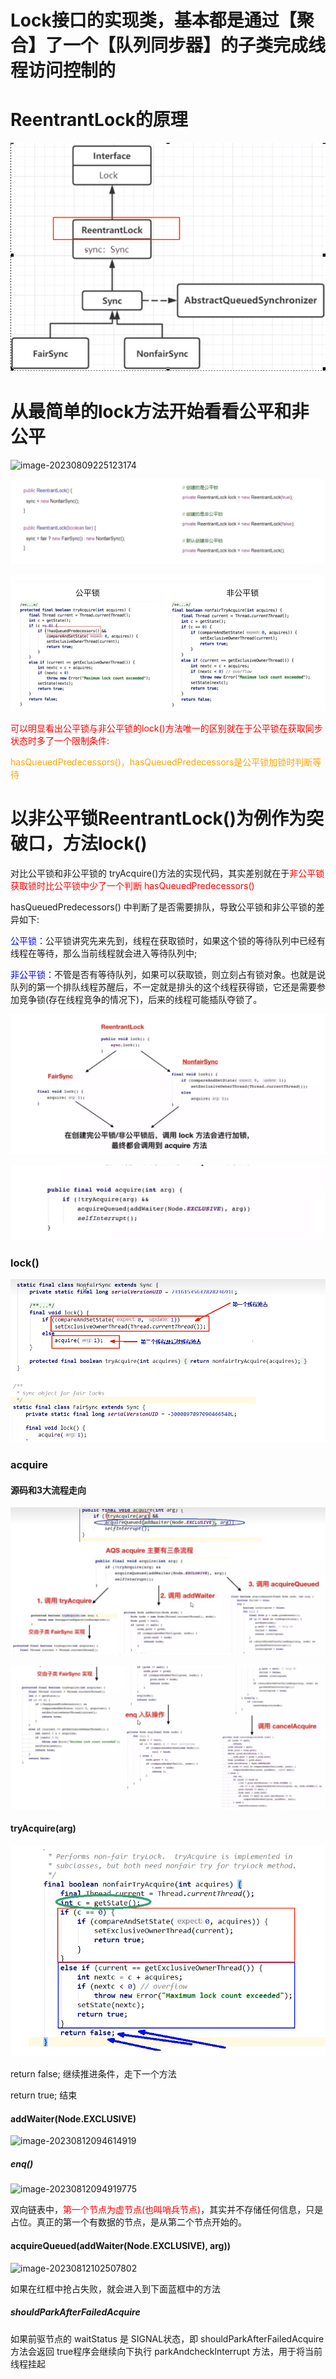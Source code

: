 # Lock接口的实现类，基本都是通过【聚合】了一个【队列同步器】的子类完成线程访问控制的



# ReentrantLock的原理

![image-20230808222255390](images/15.ReentrantLock的原理.png)



# 从最简单的lock方法开始看看公平和非公平

![image-20230809225123174](images/16.ReentrantLock.png)

![image-20230809225153253](images/17.公平锁和非公平锁.png)

![image-20230809225645216](images/18.公平锁和非公平锁区别.png)

<font color = 'red'>可以明显看出公平锁与非公平锁的lock()方法唯一的区别就在于公平锁在获取同步状态时多了一个限制条件:</font>

<font color = 'orange'>hasQueuedPredecessors()，hasQueuedPredecessors是公平锁加锁时判断等待</font>

# 以非公平锁ReentrantLock()为例作为突破口，方法lock()

对比公平锁和非公平锁的 tryAcquire()方法的实现代码，其实差别就在于<font color = 'red'>非公平锁获取锁时比公平锁中少了一个判断 hasQueuedPredecessors()</font>

hasQueuedPredecessors() 中判断了是否需要排队，导致公平锁和非公平锁的差异如下:

<font color = 'blue'>公平锁：</font>公平锁讲究先来先到，线程在获取锁时，如果这个锁的等待队列中已经有线程在等待，那么当前线程就会进入等待队列中;

<font color = 'blue'>非公平锁：</font>不管是否有等待队列，如果可以获取锁，则立刻占有锁对象。也就是说队列的第一个排队线程苏醒后，不一定就是排头的这个线程获得锁，它还是需要参加竞争锁(存在线程竞争的情况下)，后来的线程可能插队夺锁了。

![image-20230810225611722](images/19.非公平和公平锁.png)

![image-20230810225747207](images/20.acquire方法.png)

### lock()

![image-20230812083000015](images/21.lock方法解析.png)



### acquire

#### 源码和3大流程走向

![image-20230812084317204](images/22.acquire源码3大走向.png)

![image-20230812084503150](images/23.acquire源码3大走向.png)

#### tryAcquire(arg)

![image-20230812093529667](images/24.非公平锁.png)

return false; 继续推进条件，走下一个方法

return true; 结束

#### addWaiter(Node.EXCLUSIVE)

![image-20230812094614919](images/25.addWaiter.png)

##### enq()

![image-20230812094919775](images/26.enq.png)

双向链表中，<font color = 'red'>第一个节点为虚节点(也叫哨兵节点)</font>，其实并不存储任何信息，只是占位。真正的第一个有数据的节点，是从第二个节点开始的。

#### acquireQueued(addWaiter(Node.EXCLUSIVE), arg))

![image-20230812102507802](images/27.acquireQueued.png)

如果在红框中抢占失败，就会进入到下面蓝框中的方法

##### shouldParkAfterFailedAcquire

如果前驱节点的 waitStatus 是 SIGNAL状态，即 shouldParkAfterFailedAcquire 方法会返回 true程序会继续向下执行 parkAndchecklnterrupt 方法，用于将当前线程挂起










